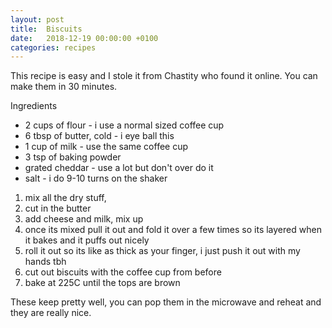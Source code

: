 ```yaml
---
layout: post
title:  Biscuits
date:   2018-12-19 00:00:00 +0100
categories: recipes
---
```


This recipe is easy and I stole it from Chastity who found it online. You can make them in 30 minutes.

Ingredients

* 2 cups of flour - i use a normal sized coffee cup
* 6 tbsp of butter, cold - i eye ball this
* 1 cup of milk - use the same coffee cup
* 3 tsp of baking powder
* grated cheddar - use a lot but don't over do it
* salt - i do 9-10 turns on the shaker

1. mix all the dry stuff,
2. cut in the butter
3. add cheese and milk, mix up
4. once its mixed pull it out and fold it over a few times so its layered when it bakes and it puffs out nicely
5. roll it out so its like as thick as your finger, i just push it out with my hands tbh
6. cut out biscuits with the coffee cup from before
7. bake at 225C until the tops are brown

These keep pretty well, you can pop them in the microwave and reheat and they are really nice.